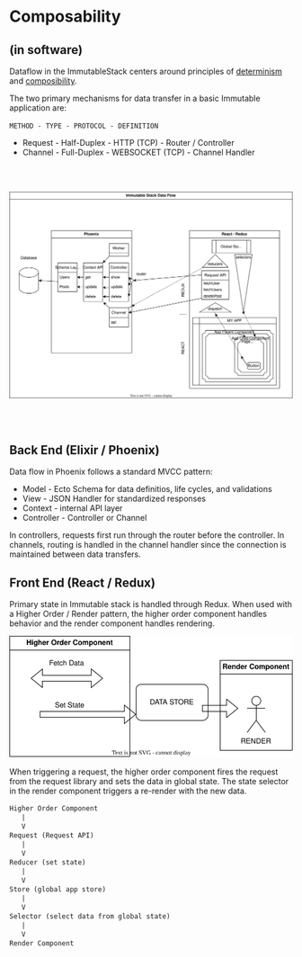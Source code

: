 # Composability
## (in software)

Dataflow in the ImmutableStack centers around principles of [determinism](https://github.com/Macioa/ImmutableStuff/blob/master/determinism.md) and [composibility](https://github.com/Macioa/ImmutableStuff/blob/master/composability.md).  

The two primary mechanisms for data transfer in a basic Immutable application are:
<br>

`METHOD - TYPE - PROTOCOL - DEFINITION`
* Request - Half-Duplex - HTTP (TCP) - Router / Controller
* Channel - Full-Duplex - WEBSOCKET (TCP) - Channel Handler

<br><br>

![Immutable Data Flow](https://raw.githubusercontent.com/Macioa/ImmutableStuff/master/dataflow.drawio.svg)

<br><br>

## Back End (Elixir / Phoenix)

Data flow in Phoenix follows a standard MVCC pattern:
* Model - Ecto Schema for data definitios, life cycles, and validations
* View - JSON Handler for standardized responses
* Context - internal API layer
* Controller - Controller or Channel

In controllers, requests first run through the router before the controller. In channels, routing is handled in the channel handler since the connection is maintained between data transfers.

## Front End (React / Redux)

Primary state in Immutable stack is handled through Redux. When used with a Higher Order / Render pattern, the higher order component handles behavior and the render component handles rendering.

![Higher Order Component](https://raw.githubusercontent.com/Macioa/ImmutableStuff/master/higherorder.drawio.svg)

When triggering a request, the higher order component fires the request from the request library and sets the data in global state. The state selector in the render component triggers a re-render with the new data.
```
Higher Order Component
   |
   V
Request (Request API)
   |
   V
Reducer (set state)
   |
   V
Store (global app store)
   |
   V
Selector (select data from global state)
   |
   V
Render Component
```